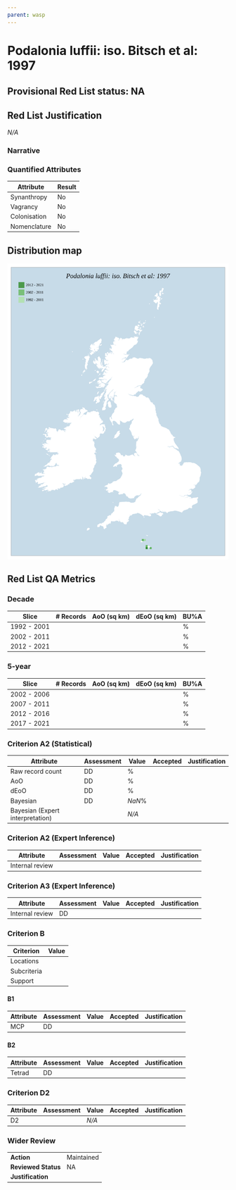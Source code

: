 ```yaml
---
parent: wasp
---
```


# Podalonia luffii: iso. Bitsch et al: 1997

## Provisional Red List status: NA


## Red List Justification
*N/A*

### Narrative




### Quantified Attributes
|Attribute|Result|
|---|---|
|Synanthropy|No|
|Vagrancy|No|
|Colonisation|No|
|Nomenclature|No|






## Distribution map
![](../map/171.svg)

## Red List QA Metrics
### Decade
| Slice | # Records | AoO (sq km) | dEoO (sq km) |BU%A |
|---|---|---|---|---|
|1992 - 2001||||%|
|2002 - 2011||||%|
|2012 - 2021||||%|

### 5-year
| Slice | # Records | AoO (sq km) | dEoO (sq km) |BU%A |
|---|---|---|---|---|
|2002 - 2006||||%|
|2007 - 2011||||%|
|2012 - 2016||||%|
|2017 - 2021||||%|

### Criterion A2 (Statistical)
|Attribute|Assessment|Value|Accepted|Justification
|---|---|---|---|---|
|Raw record count|DD|%|||
|AoO|DD|%|||
|dEoO|DD|%|||
|Bayesian|DD|*NaN*%|||
|Bayesian (Expert interpretation)||*N/A*|||

### Criterion A2 (Expert Inference)
|Attribute|Assessment|Value|Accepted|Justification
|---|---|---|---|---|
|Internal review|||||

### Criterion A3 (Expert Inference)
|Attribute|Assessment|Value|Accepted|Justification
|---|---|---|---|---|
|Internal review|DD||||

### Criterion B
|Criterion| Value|
|---|---|
|Locations||
|Subcriteria||
|Support||

#### B1
|Attribute|Assessment|Value|Accepted|Justification
|---|---|---|---|---|
|MCP|DD||||

#### B2
|Attribute|Assessment|Value|Accepted|Justification
|---|---|---|---|---|
|Tetrad|DD||||

### Criterion D2
|Attribute|Assessment|Value|Accepted|Justification
|---|---|---|---|---|
|D2||*N/A*|||

### Wider Review
|  |  |
|---|---|
|**Action**|Maintained|
|**Reviewed Status**|NA|
|**Justification**||

